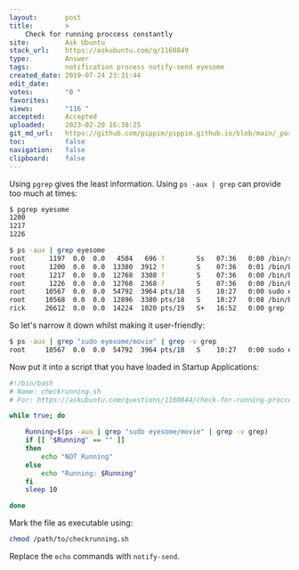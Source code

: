 ```yaml
---
layout:       post
title:        >
    Check for running proccess constantly
site:         Ask Ubuntu
stack_url:    https://askubuntu.com/q/1160849
type:         Answer
tags:         notification process notify-send eyesome
created_date: 2019-07-24 23:31:44
edit_date:    
votes:        "0 "
favorites:    
views:        "116 "
accepted:     Accepted
uploaded:     2023-02-20 16:38:25
git_md_url:   https://github.com/pippim/pippim.github.io/blob/main/_posts/2019/2019-07-24-Check-for-running-proccess-constantly.md
toc:          false
navigation:   false
clipboard:    false
---
```


Using `pgrep` gives the least information. Using `ps -aux | grep` can provide too much at times:



``` bash
$ pgrep eyesome
1200
1217
1226

$ ps -aux | grep eyesome
root      1197  0.0  0.0   4504   696 ?        Ss   07:36   0:00 /bin/sh -c    /usr/local/bin/eyesome.sh
root      1200  0.0  0.0  13380  3912 ?        S    07:36   0:01 /bin/bash /usr/local/bin/eyesome.sh
root      1217  0.0  0.0  12768  3308 ?        S    07:36   0:00 /bin/bash /usr/local/bin/eyesome-dbus.sh
root      1226  0.0  0.0  12768  2368 ?        S    07:36   0:00 /bin/bash /usr/local/bin/eyesome-dbus.sh
root     10567  0.0  0.0  54792  3964 pts/18   S    10:27   0:00 sudo eyesome/movie.sh asdf
root     10568  0.0  0.0  12896  3380 pts/18   S    10:27   0:08 /bin/bash eyesome/movie.sh asdf
rick     26612  0.0  0.0  14224  1020 pts/19   S+   16:52   0:00 grep --color=auto eyesome
```

So let's narrow it down whilst making it user-friendly:

``` bash
$ ps -aux | grep "sudo eyesome/movie" | grep -v grep
root     10567  0.0  0.0  54792  3964 pts/18   S    10:27   0:00 sudo eyesome/movie.sh asdf
```

Now put it into a script that you have loaded in Startup Applications:

``` bash
#!/bin/bash
# Name: checkrunning.sh
# For: https://askubuntu.com/questions/1160844/check-for-running-proccess-constantly

while true; do

    Running=$(ps -aux | grep "sudo eyesome/movie" | grep -v grep)
    if [[ "$Running" == "" ]]
    then
        echo "NOT Running"
    else
        echo "Running: $Running"
    fi
    sleep 10

done
```

Mark the file as executable using:

``` bash
chmod /path/to/checkrunning.sh
```

Replace the `echo` commands with `notify-send`.
